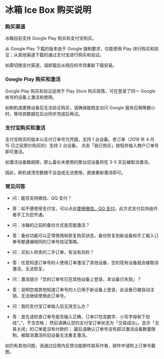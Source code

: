 # 冰箱 Ice Box 购买说明

### 购买渠道

冰箱目前支持 Google Play 购买和支付宝购买。

从 Google Play 下载的版本由于 Google 强制要求，仅能使用 Play 进行购买和验证；从其他渠道下载的通过支付宝进行购买和验证。

如需切换支付渠道，请卸载后从相应的市场重新下载安装。

### Google Play 购买和激活

Google Play 购买和验证适用于 Play Store 购买政策，可在登录了同一 Google 帐号的设备上激活和使用。

如刷机或更换设备后无法验证购买，请确保能稳定访问 Google 服务后稍等数小时，等待其数据在后台同步完成后再试。

### 支付宝购买和激活

支付宝购买的版本以支付订单号为凭据，支持 1 台设备。老订单（2019 年 4 月 15 日之前原价购买的）支持 2 台设备。
点击「我已购买」按钮并输入商户订单号即可激活。

如激活设备数超限，那么最长未使用的那台旧设备将在 3-5 天后被取消激活。

因此，刷机或清空数据不会造成无法使用，直接重新激活即可。

### 常见问答

- 问：能否支持微信、QQ 支付？
- 答：如不便使用支付宝，可以点此[使用微信、QQ 支付](https://github.com/heruoxin/Ice-Box-Docs/blob/master/%E5%85%B6%E4%BB%96%E6%94%AF%E4%BB%98%E6%96%B9%E5%BC%8F.md)。此方式支付后将由作者手工为您开通。

- 问：冰箱的之前的备份方式是否能激活？
- 答：备份功能可以正常使用和恢复购买状态，备份恢复到新设备和手工输入订单号都遵循相同的订单号验证策略。

- 问：买别人转卖的二手订单，有没有风险？
- 答：任意知道订单号的人使用订单激活了其他设备，您的现有设备就会被取消激活，无法恢复。

- 问：激活提示「您的订单号已在其他设备上登录，本设备已失效」？
- 答：说明您或其他知道订单号的人已用于新设备上登录，此设备已被自动注销，无法继续使用此订单号。

- 问：我的支付宝订单输入后无效怎么办？
- 答：首先请检查订单号是否输入正确，订单只包含数字、小写字母和下划线“_”，不含空格；
然后请确认您的支付宝订单状态为「交易成功」。显示「交易关闭」的订单是没有付款的；
最后请确认订单号没有超过激活设备数量限制，被取消激活的旧设备无法重复激活。

如仍有其他问题，请通过应用内反馈功能邮件联系作者，邮件中请附上订单号截图。
